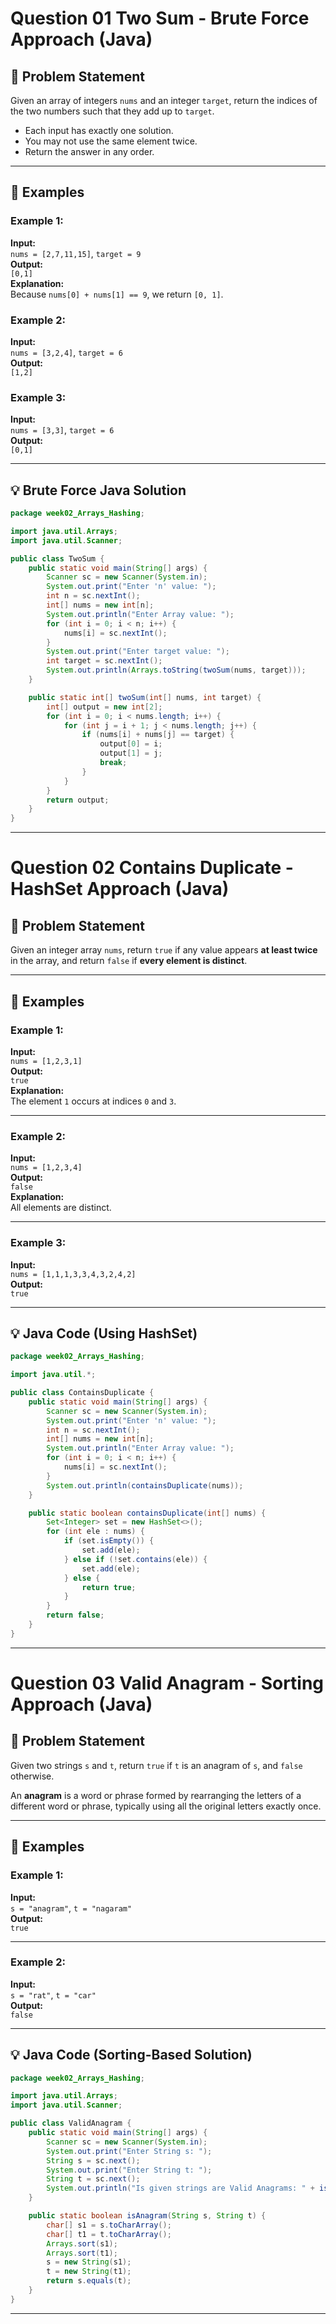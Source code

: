 #  Question 01 Two Sum - Brute Force Approach (Java)

## 📝 Problem Statement

Given an array of integers `nums` and an integer `target`, return the indices of the two numbers such that they add up to `target`.

- Each input has exactly one solution.
- You may not use the same element twice.
- Return the answer in any order.

---

## 📘 Examples

### Example 1:
**Input:**  
`nums = [2,7,11,15]`, `target = 9`  
**Output:**  
`[0,1]`  
**Explanation:**  
Because `nums[0] + nums[1] == 9`, we return `[0, 1]`.

### Example 2:
**Input:**  
`nums = [3,2,4]`, `target = 6`  
**Output:**  
`[1,2]`

### Example 3:
**Input:**  
`nums = [3,3]`, `target = 6`  
**Output:**  
`[0,1]`

---

## 💡 Brute Force Java Solution

```java
package week02_Arrays_Hashing;

import java.util.Arrays;
import java.util.Scanner;

public class TwoSum {
    public static void main(String[] args) {
        Scanner sc = new Scanner(System.in);
        System.out.print("Enter 'n' value: ");
        int n = sc.nextInt();
        int[] nums = new int[n];
        System.out.println("Enter Array value: ");
        for (int i = 0; i < n; i++) {
            nums[i] = sc.nextInt();
        }
        System.out.print("Enter target value: ");
        int target = sc.nextInt();
        System.out.println(Arrays.toString(twoSum(nums, target)));
    }

    public static int[] twoSum(int[] nums, int target) {
        int[] output = new int[2];
        for (int i = 0; i < nums.length; i++) {
            for (int j = i + 1; j < nums.length; j++) {
                if (nums[i] + nums[j] == target) {
                    output[0] = i;
                    output[1] = j;
                    break;
                }
            }
        }
        return output;
    }
}
```
---
# Question 02 Contains Duplicate - HashSet Approach (Java)

## 📝 Problem Statement

Given an integer array `nums`, return `true` if any value appears **at least twice** in the array, and return `false` if **every element is distinct**.

---

## 📘 Examples

### Example 1:
**Input:**  
`nums = [1,2,3,1]`  
**Output:**  
`true`  
**Explanation:**  
The element `1` occurs at indices `0` and `3`.

---

### Example 2:
**Input:**  
`nums = [1,2,3,4]`  
**Output:**  
`false`  
**Explanation:**  
All elements are distinct.

---

### Example 3:
**Input:**  
`nums = [1,1,1,3,3,4,3,2,4,2]`  
**Output:**  
`true`

---

## 💡 Java Code (Using HashSet)

```java
package week02_Arrays_Hashing;

import java.util.*;

public class ContainsDuplicate {
    public static void main(String[] args) {
        Scanner sc = new Scanner(System.in);
        System.out.print("Enter 'n' value: ");
        int n = sc.nextInt();
        int[] nums = new int[n];
        System.out.println("Enter Array value: ");
        for (int i = 0; i < n; i++) {
            nums[i] = sc.nextInt();
        }
        System.out.println(containsDuplicate(nums));
    }

    public static boolean containsDuplicate(int[] nums) {
        Set<Integer> set = new HashSet<>();
        for (int ele : nums) {
            if (set.isEmpty()) {
                set.add(ele);
            } else if (!set.contains(ele)) {
                set.add(ele);
            } else {
                return true;
            }
        }
        return false;
    }
}
```
---
# Question 03 Valid Anagram - Sorting Approach (Java)

## 📝 Problem Statement

Given two strings `s` and `t`, return `true` if `t` is an anagram of `s`, and `false` otherwise.

An **anagram** is a word or phrase formed by rearranging the letters of a different word or phrase, typically using all the original letters exactly once.

---

## 📘 Examples

### Example 1:
**Input:**  
`s = "anagram"`, `t = "nagaram"`  
**Output:**  
`true`

---

### Example 2:
**Input:**  
`s = "rat"`, `t = "car"`  
**Output:**  
`false`

---

## 💡 Java Code (Sorting-Based Solution)

```java
package week02_Arrays_Hashing;

import java.util.Arrays;
import java.util.Scanner;

public class ValidAnagram {
    public static void main(String[] args) {
        Scanner sc = new Scanner(System.in);
        System.out.print("Enter String s: ");
        String s = sc.next();
        System.out.print("Enter String t: ");
        String t = sc.next();
        System.out.println("Is given strings are Valid Anagrams: " + isAnagram(s, t));
    }

    public static boolean isAnagram(String s, String t) {
        char[] s1 = s.toCharArray();
        char[] t1 = t.toCharArray();
        Arrays.sort(s1);
        Arrays.sort(t1);
        s = new String(s1);
        t = new String(t1);
        return s.equals(t);
    }
}
```
---